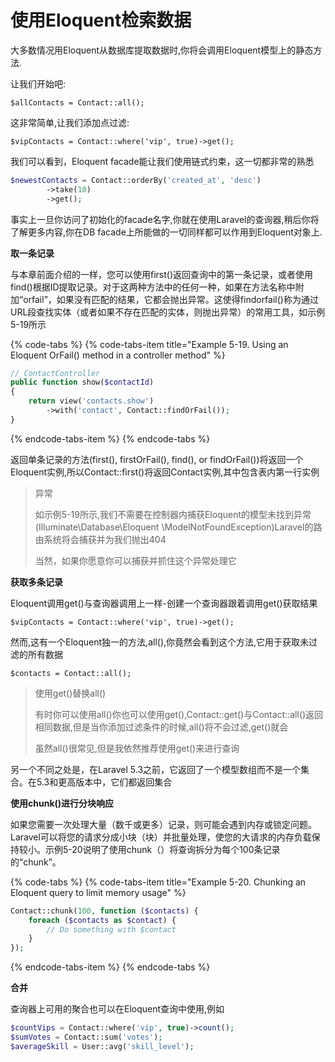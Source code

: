 # 使用Eloquent检索数据

大多数情况用Eloquent从数据库提取数据时,你将会调用Eloquent模型上的静态方法.

让我们开始吧:

`$allContacts = Contact::all();`

这非常简单,让我们添加点过滤:

`$vipContacts = Contact::where('vip', true)->get();`

我们可以看到，Eloquent facade能让我们使用链式约束，这一切都非常的熟悉

```php
$newestContacts = Contact::orderBy('created_at', 'desc')
        ->take(10)
        ->get();
```

事实上一旦你访问了初始化的facade名字,你就在使用Laravel的查询器,稍后你将了解更多内容,你在DB facade上所能做的一切同样都可以作用到Eloquent对象上.

**取一条记录**

与本章前面介绍的一样，您可以使用first\(\)返回查询中的第一条记录，或者使用find\(\)根据ID提取记录。对于这两种方法中的任何一种，如果在方法名称中附加“orfail”，如果没有匹配的结果，它都会抛出异常。这使得findorfail\(\)称为通过URL段查找实体（或者如果不存在匹配的实体，则抛出异常）的常用工具，如示例5-19所示

{% code-tabs %}
{% code-tabs-item title="Example 5-19. Using an Eloquent OrFail\(\) method in a controller method" %}
```php
// ContactController
public function show($contactId)
{
    return view('contacts.show')
        ->with('contact', Contact::findOrFail());
}
```
{% endcode-tabs-item %}
{% endcode-tabs %}

返回单条记录的方法\(first\(\), firstOrFail\(\), find\(\), or findOrFail\(\)\)将返回一个Eloquent实例,所以Contact::first\(\)将返回Contact实例,其中包含表内第一行实例

> 异常
>
> 如示例5-19所示,我们不需要在控制器内捕获Eloquent的模型未找到异常\(Illuminate\Database\Eloquent \ModelNotFoundException\)Laravel的路由系统将会捕获并为我们抛出404
>
> 当然，如果你愿意你可以捕获并抓住这个异常处理它

**获取多条记录**

Eloquent调用get\(\)与查询器调用上一样-创建一个查询器跟着调用get\(\)获取结果

`$vipContacts = Contact::where('vip', true)->get();`

然而,这有一个Eloquent独一的方法,all\(\),你竟然会看到这个方法,它用于获取未过滤的所有数据

`$contacts = Contact::all();`

> 使用get\(\)替换all\(\)
>
> 有时你可以使用all\(\)你也可以使用get\(\),Contact::get\(\)与Contact::all\(\)返回相同数据,但是当你添加过滤条件的时候,all\(\)将不会过滤,get\(\)就会
>
> 虽然all\(\)很常见,但是我依然推荐使用get\(\)来进行查询

另一个不同之处是，在Laravel 5.3之前，它返回了一个模型数组而不是一个集合。在5.3和更高版本中，它们都返回集合

**使用chunk\(\)进行分块响应**

如果您需要一次处理大量（数千或更多）记录，则可能会遇到内存或锁定问题。Laravel可以将您的请求分成小块（块）并批量处理，使您的大请求的内存负载保持较小。示例5-20说明了使用chunk（）将查询拆分为每个100条记录的“chunk”。

{% code-tabs %}
{% code-tabs-item title="Example 5-20. Chunking an Eloquent query to limit memory usage" %}
```php
Contact::chunk(100, function ($contacts) { 
    foreach ($contacts as $contact) {
        // Do something with $contact
    } 
});
```
{% endcode-tabs-item %}
{% endcode-tabs %}

**合并**

查询器上可用的聚合也可以在Eloquent查询中使用,例如

```php
$countVips = Contact::where('vip', true)->count(); 
$sumVotes = Contact::sum('votes');
$averageSkill = User::avg('skill_level');
```

